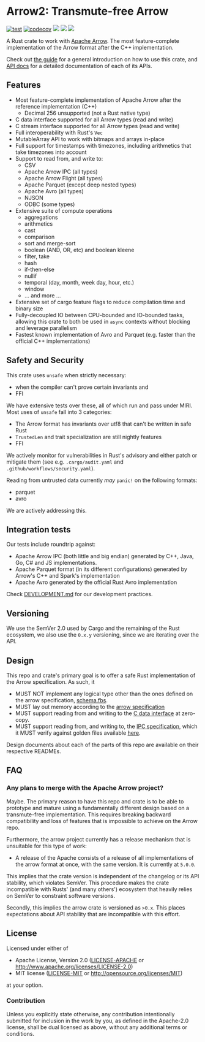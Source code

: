 # Arrow2: Transmute-free Arrow

[![test](https://github.com/jorgecarleitao/arrow2/actions/workflows/test.yml/badge.svg)](https://github.com/jorgecarleitao/arrow2/actions/workflows/Build.yml)
[![codecov](https://codecov.io/gh/jorgecarleitao/arrow2/branch/main/graph/badge.svg?token=AgyTF60R3D)](https://codecov.io/gh/jorgecarleitao/arrow2)
[![](https://img.shields.io/crates/d/arrow2.svg)](https://crates.io/crates/arrow2)
[![](https://img.shields.io/crates/dv/arrow2.svg)](https://crates.io/crates/arrow2)
[![](https://docs.rs/arrow2/badge.svg)](https://docs.rs/arrow2/)

A Rust crate to work with [Apache Arrow](https://arrow.apache.org/).
The most feature-complete implementation of the Arrow format after the C++
implementation.

Check out [the guide](https://jorgecarleitao.github.io/arrow2/) for a general introduction
on how to use this crate, and
[API docs](https://jorgecarleitao.github.io/arrow2/docs/arrow2/index.html) for a detailed
documentation of each of its APIs.

## Features

* Most feature-complete implementation of Apache Arrow after the reference implementation (C++)
  * Decimal 256 unsupported (not a Rust native type)
* C data interface supported for all Arrow types (read and write)
* C stream interface supported for all Arrow types (read and write)
* Full interoperability with Rust's `Vec`
* MutableArray API to work with bitmaps and arrays in-place
* Full support for timestamps with timezones, including arithmetics that take
  timezones into account
* Support to read from, and write to:
  * CSV
  * Apache Arrow IPC (all types)
  * Apache Arrow Flight (all types)
  * Apache Parquet (except deep nested types)
  * Apache Avro (all types)
  * NJSON
  * ODBC (some types)
* Extensive suite of compute operations
  * aggregations
  * arithmetics
  * cast
  * comparison
  * sort and merge-sort
  * boolean (AND, OR, etc) and boolean kleene
  * filter, take
  * hash
  * if-then-else
  * nullif
  * temporal (day, month, week day, hour, etc.)
  * window
  * ... and more ...
* Extensive set of cargo feature flags to reduce compilation time and binary size
* Fully-decoupled IO between CPU-bounded and IO-bounded tasks, allowing
  this crate to both be used in `async` contexts without blocking and leverage parallelism
* Fastest known implementation of Avro and Parquet (e.g. faster than the official 
  C++ implementations)

## Safety and Security

This crate uses `unsafe` when strictly necessary:
* when the compiler can't prove certain invariants and
* FFI

We have extensive tests over these, all of which run and pass under MIRI.
Most uses of `unsafe` fall into 3 categories:

* The Arrow format has invariants over utf8 that can't be written in safe Rust
* `TrustedLen` and trait specialization are still nightly features
* FFI

We actively monitor for vulnerabilities in Rust's advisory and either patch or mitigate
them (see e.g. `.cargo/audit.yaml` and `.github/workflows/security.yaml`).

Reading from untrusted data currently _may_ `panic!` on the following formats:

* parquet
* avro

We are actively addressing this.

## Integration tests

Our tests include roundtrip against:
* Apache Arrow IPC (both little and big endian) generated by C++, Java, Go, C# and JS
  implementations.
* Apache Parquet format (in its different configurations) generated by Arrow's C++ and
  Spark's implementation
* Apache Avro generated by the official Rust Avro implementation

Check [DEVELOPMENT.md](DEVELOPMENT.md) for our development practices.

## Versioning

We use the SemVer 2.0 used by Cargo and the remaining of the Rust ecosystem,
we also use the `0.x.y` versioning, since we are iterating over the API.

## Design

This repo and crate's primary goal is to offer a safe Rust implementation of the Arrow specification.
As such, it

* MUST NOT implement any logical type other than the ones defined on the arrow specification, [schema.fbs](https://github.com/apache/arrow/blob/master/format/Schema.fbs).
* MUST lay out memory according to the [arrow specification](https://arrow.apache.org/docs/format/Columnar.html)
* MUST support reading from and writing to the [C data interface](https://arrow.apache.org/docs/format/CDataInterface.html) at zero-copy.
* MUST support reading from, and writing to, the [IPC specification](https://arrow.apache.org/docs/python/ipc.html), which it MUST verify against golden files available [here](https://github.com/apache/arrow-testing).

Design documents about each of the parts of this repo are available on their respective READMEs.

## FAQ

### Any plans to merge with the Apache Arrow project?

Maybe. The primary reason to have this repo and crate is to be able to prototype
and mature using a fundamentally different design based on a transmute-free
implementation. This requires breaking backward compatibility and loss of
features that is impossible to achieve on the Arrow repo.

Furthermore, the arrow project currently has a release mechanism that is
unsuitable for this type of work:

* A release of the Apache consists of a release of all implementations of the
  arrow format at once, with the same version. It is currently at `5.0.0`.

This implies that the crate version is independent of the changelog or its API stability,
which violates SemVer. This procedure makes the crate incompatible with
Rusts' (and many others') ecosystem that heavily relies on SemVer to constraint
software versions.

Secondly, this implies the arrow crate is versioned as `>0.x`. This places
expectations about API stability that are incompatible with this effort.

## License

Licensed under either of

 * Apache License, Version 2.0 ([LICENSE-APACHE](LICENSE-APACHE) or http://www.apache.org/licenses/LICENSE-2.0)
 * MIT license ([LICENSE-MIT](LICENSE-MIT) or http://opensource.org/licenses/MIT)

at your option.

### Contribution

Unless you explicitly state otherwise, any contribution intentionally submitted for inclusion in the work by you, as defined in the Apache-2.0 license, shall be dual licensed as above, without any additional terms or conditions.
